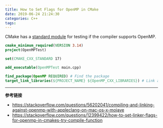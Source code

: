 ```yaml
---
title: How to Set Flags for OpenMP in CMake
date: 2019-06-24 21:24:30
categories: C++
tags:
---
```

CMake has a [standard module](https://cmake.org/cmake/help/latest/module/FindOpenMP.html) for testing if the compiler supports OpenMP.

```cmake
cmake_minimum_required(VERSION 3.14)
project(OpenMPTest)

set(CMAKE_CXX_STANDARD 17)

add_executable(OpenMPTest main.cpp)

find_package(OpenMP REQUIRED) # Find the package
target_link_libraries(${PROJECT_NAME} ${OpenMP_CXX_LIBRARIES}) # Link against it for C++
```

---

**参考链接**

+ https://stackoverflow.com/questions/56202041/compiling-and-linking-against-openmp-with-appleclang-on-mac-os-x-mojave
+ https://stackoverflow.com/questions/12399422/how-to-set-linker-flags-for-openmp-in-cmakes-try-compile-function
